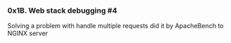 ### 0x1B. Web stack debugging #4

Solving a problem with handle multiple requests did it by ApacheBench to NGINX server